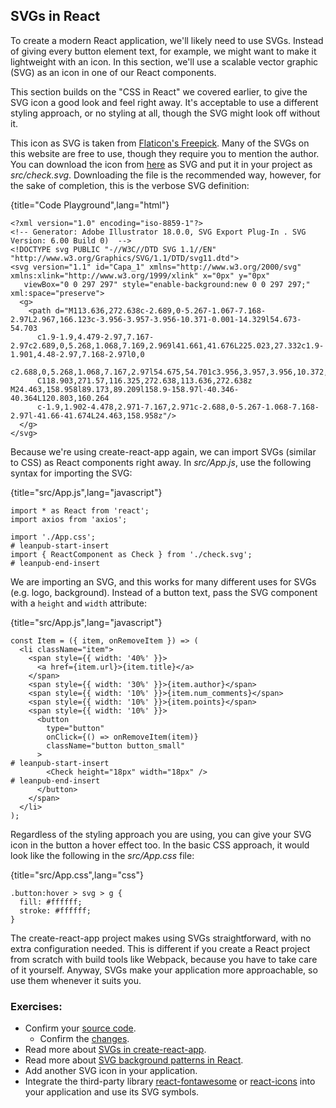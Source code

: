 ## SVGs in React

To create a modern React application, we'll likely need to use SVGs. Instead of giving every button element text, for example, we might want to make it lightweight with an icon. In this section, we'll use a scalable vector graphic (SVG) as an icon in one of our React components.

This section builds on the "CSS in React" we covered earlier, to give the SVG icon a good look and feel right away. It's acceptable to use a different styling approach, or no styling at all, though the SVG might look off without it.

This icon as SVG is taken from [Flaticon's Freepick](https://www.flaticon.com/authors/freepik). Many of the SVGs on this website are free to use, though they require you to mention the author. You can download the icon from [here](https://www.flaticon.com/free-icon/check_109748) as SVG and put it in your project as *src/check.svg*. Downloading the file is the recommended way, however, for the sake of completion, this is the verbose SVG definition:

{title="Code Playground",lang="html"}
~~~~~~~
<?xml version="1.0" encoding="iso-8859-1"?>
<!-- Generator: Adobe Illustrator 18.0.0, SVG Export Plug-In . SVG Version: 6.00 Build 0)  -->
<!DOCTYPE svg PUBLIC "-//W3C//DTD SVG 1.1//EN" "http://www.w3.org/Graphics/SVG/1.1/DTD/svg11.dtd">
<svg version="1.1" id="Capa_1" xmlns="http://www.w3.org/2000/svg" xmlns:xlink="http://www.w3.org/1999/xlink" x="0px" y="0px"
   viewBox="0 0 297 297" style="enable-background:new 0 0 297 297;" xml:space="preserve">
  <g>
    <path d="M113.636,272.638c-2.689,0-5.267-1.067-7.168-2.97L2.967,166.123c-3.956-3.957-3.956-10.371-0.001-14.329l54.673-54.703
      c1.9-1.9,4.479-2.97,7.167-2.97c2.689,0,5.268,1.068,7.169,2.969l41.661,41.676L225.023,27.332c1.9-1.901,4.48-2.97,7.168-2.97l0,0
      c2.688,0,5.268,1.068,7.167,2.97l54.675,54.701c3.956,3.957,3.956,10.372,0,14.328L120.803,269.668
      C118.903,271.57,116.325,272.638,113.636,272.638z M24.463,158.958l89.173,89.209l158.9-158.97l-40.346-40.364L120.803,160.264
      c-1.9,1.902-4.478,2.971-7.167,2.971c-2.688,0-5.267-1.068-7.168-2.97l-41.66-41.674L24.463,158.958z"/>
  </g>
</svg>
~~~~~~~

Because we're using create-react-app again, we can import SVGs (similar to CSS) as React components right away. In *src/App.js*, use the following syntax for importing the SVG:

{title="src/App.js",lang="javascript"}
~~~~~~~
import * as React from 'react';
import axios from 'axios';

import './App.css';
# leanpub-start-insert
import { ReactComponent as Check } from './check.svg';
# leanpub-end-insert
~~~~~~~

We are importing an SVG, and this works for many different uses for SVGs (e.g. logo, background). Instead of a button text, pass the SVG component with a `height` and `width` attribute:

{title="src/App.js",lang="javascript"}
~~~~~~~
const Item = ({ item, onRemoveItem }) => (
  <li className="item">
    <span style={{ width: '40%' }}>
      <a href={item.url}>{item.title}</a>
    </span>
    <span style={{ width: '30%' }}>{item.author}</span>
    <span style={{ width: '10%' }}>{item.num_comments}</span>
    <span style={{ width: '10%' }}>{item.points}</span>
    <span style={{ width: '10%' }}>
      <button
        type="button"
        onClick={() => onRemoveItem(item)}
        className="button button_small"
      >
# leanpub-start-insert
        <Check height="18px" width="18px" />
# leanpub-end-insert
      </button>
    </span>
  </li>
);
~~~~~~~

Regardless of the styling approach you are using, you can give your SVG icon in the button a hover effect too. In the basic CSS approach, it would look like the following in the *src/App.css* file:

{title="src/App.css",lang="css"}
~~~~~~~
.button:hover > svg > g {
  fill: #ffffff;
  stroke: #ffffff;
}
~~~~~~~

The create-react-app project makes using SVGs straightforward, with no extra configuration needed. This is different if you create a React project from scratch with build tools like Webpack, because you have to take care of it yourself. Anyway, SVGs make your application more approachable, so use them whenever it suits you.

### Exercises:

* Confirm your [source code](https://codesandbox.io/s/github/the-road-to-learn-react/hacker-stories/tree/2021/CSS-in-React-SVG).
  * Confirm the [changes](https://github.com/the-road-to-learn-react/hacker-stories/compare/2021/CSS-in-React...2021/CSS-in-React-SVG).
* Read more about [SVGs in create-react-app](https://create-react-app.dev/docs/adding-images-fonts-and-files).
* Read more about [SVG background patterns in React](https://www.robinwieruch.de/react-svg-patterns).
* Add another SVG icon in your application.
* Integrate the third-party library [react-fontawesome](https://github.com/FortAwesome/react-fontawesome) or [react-icons](https://github.com/react-icons/react-icons) into your application and use its SVG symbols.
